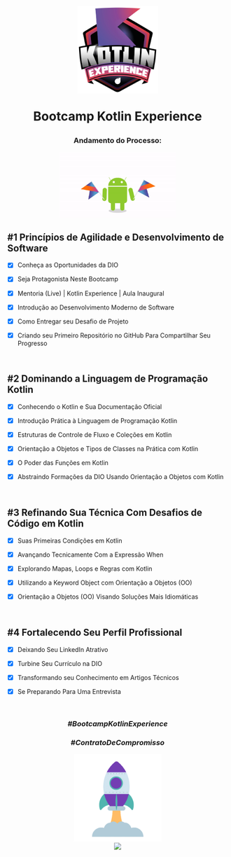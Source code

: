 <div align="center">


<h1><img height="200vh" src="Imagens/logo_bootcamp.webp">

Bootcamp Kotlin Experience </h1>

<h3> Andamento do Processo:</h3>

<img height="150vh" src="Imagens/kotlin.gif">

</div>


## #1 Princípios de Agilidade e Desenvolvimento de Software

  - [x] Conheça as Oportunidades da DIO

  - [x] Seja Protagonista Neste Bootcamp
  
  - [x] Mentoria (Live) | Kotlin Experience | Aula Inaugural 

  - [x] Introdução ao Desenvolvimento Moderno de Software

  - [x] Como Entregar seu Desafio de Projeto
 
  - [x] Criando seu Primeiro Repositório no GitHub Para Compartilhar Seu Progresso

  <br/>


## #2 Dominando a Linguagem de Programação Kotlin

  - [X] Conhecendo o Kotlin e Sua Documentação Oficial

  - [x] Introdução Prática à Linguagem de Programação Kotlin
  
  - [x] Estruturas de Controle de Fluxo e Coleções em Kotlin

  - [x] Orientação a Objetos e Tipos de Classes na Prática com Kotlin

  - [x] O Poder das Funções em Kotlin
 
  - [x] Abstraindo Formações da DIO Usando Orientação a Objetos com Kotlin

  <br/>

## #3 Refinando Sua Técnica Com Desafios de Código em Kotlin

  - [x] Suas Primeiras Condições em Kotlin

  - [x] Avançando Tecnicamente Com a Expressão When
  
  - [x] Explorando Mapas, Loops e Regras com Kotlin

  - [x] Utilizando a Keyword Object com Orientação a Objetos (OO)

  - [x] Orientação a Objetos (OO) Visando Soluções Mais Idiomáticas

  <br/>  


## #4 Fortalecendo Seu Perfil Profissional

  - [x] Deixando Seu LinkedIn Atrativo

  - [x] Turbine Seu Currículo na DIO
  
  - [x] Transformando seu Conhecimento em Artigos Técnicos

  - [x] Se Preparando Para Uma Entrevista

  <br/>  


  <div align="center">

### _#BootcampKotlinExperience_

### _#ContratoDeCompromisso_

  <img height="200vh" src="Imagens/foguete.gif"><br><a href="https://www.linkedin.com/in/adrianolima-dev/" target="_blank"><img height="40vh" src="https://cdn-icons-png.flaticon.com/512/3536/3536505.png" target="_blank"></a>
</div>
